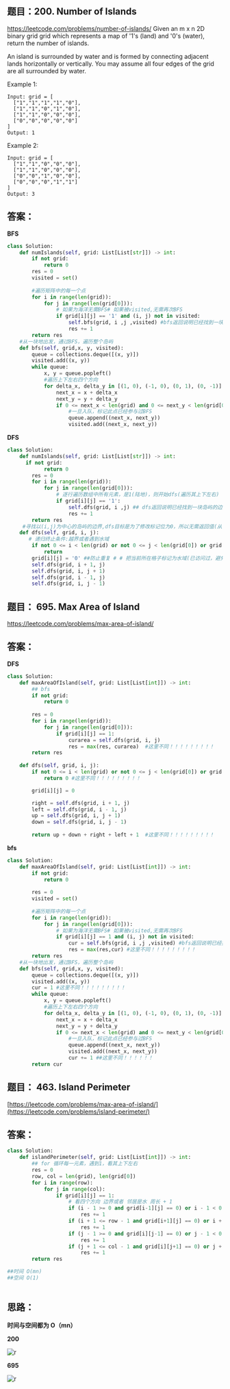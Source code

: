 ## 题目：200. Number of Islands
https://leetcode.com/problems/number-of-islands/
Given an m x n 2D binary grid grid which represents a map of '1's (land) and '0's (water), return the number of islands.

An island is surrounded by water and is formed by connecting adjacent lands horizontally or vertically. 
You may assume all four edges of the grid are all surrounded by water.

Example 1:
```
Input: grid = [
  ["1","1","1","1","0"],
  ["1","1","0","1","0"],
  ["1","1","0","0","0"],
  ["0","0","0","0","0"]
]
Output: 1
```
Example 2:
```
Input: grid = [
  ["1","1","0","0","0"],
  ["1","1","0","0","0"],
  ["0","0","1","0","0"],
  ["0","0","0","1","1"]
]
Output: 3
```


## 答案：
**BFS**
```python
class Solution:
    def numIslands(self, grid: List[List[str]]) -> int:
        if not grid:
            return 0
        res = 0
        visited = set()
        
        #遍历矩阵中的每一个点
        for i in range(len(grid)):
            for j in range(len(grid[0])):
                # 如果为海洋无需BFS# 如果被visited,无需再次BFS
                if grid[i][j] == '1' and (i, j) not in visited:
                    self.bfs(grid, i ,j ,visited) #bfs返回说明已经找到一块岛屿的边界了(到数组边界or到水域)
                    res += 1
        return res
    #从一块地出发，通过BFS，遍历整个岛屿
    def bfs(self, grid,x, y, visited):
        queue = collections.deque([(x, y)])
        visited.add((x, y))
        while queue:
            x, y = queue.popleft()
            #遍历上下左右四个方向
            for delta_x, delta_y in [(1, 0), (-1, 0), (0, 1), (0, -1)]:
                next_x = x + delta_x
                next_y = y + delta_y
                if 0 <= next_x < len(grid) and 0 <= next_y < len(grid[0]) and grid[next_x][next_y] == '1' and (next_x, next_y) not in visited: #注意书写顺序，一定先判断是否出界
                    #一旦入队，标记此点已经参与过BFS
                    queue.append((next_x, next_y))
                    visited.add((next_x, next_y))
```

**DFS**
```python
class Solution:
    def numIslands(self, grid: List[List[str]]) -> int:
      if not grid:
            return 0 
        res = 0
        for i in range(len(grid)):
            for j in range(len(grid[0])):
                # 逐行遍历数组中所有元素，是1(陆地)，则开始dfs(遍历其上下左右)
                if grid[i][j] == '1':
                    self.dfs(grid, i ,j) ## dfs返回说明已经找到一块岛屿的边界了(到数组边界or到水域)，
                    res += 1
        return res
     #寻找以(i,j)为中心的岛屿的边界,dfs目标是为了修改标记位为0，所以无需返回值(从一块地出发，通过DFS，遍历整个岛屿)
    def dfs(self, grid, i, j):
       # 递归终止条件:越界或者遇到水域
        if not 0 <= i < len(grid) or not 0 <= j < len(grid[0]) or grid[i][j] == '0': 
            return
        grid[i][j] = '0' ##防止重复 # # 把当前所在格子标记为水域(已访问过，避免重复访问)
        self.dfs(grid, i + 1, j)
        self.dfs(grid, i, j + 1)
        self.dfs(grid, i - 1, j)
        self.dfs(grid, i, j - 1)
```
## 题目： 695. Max Area of Island
https://leetcode.com/problems/max-area-of-island/

## 答案：
**DFS**
```python
class Solution:
    def maxAreaOfIsland(self, grid: List[List[int]]) -> int:
        ## bfs
        if not grid:
            return 0
        
        res = 0
        for i in range(len(grid)):
            for j in range(len(grid[0])):
                if grid[i][j] == 1:
                    curarea = self.dfs(grid, i, j)
                    res = max(res, curarea)  #这里不同！！！！！！！！！
        return res
    
    def dfs(self, grid, i, j):
        if not 0 <= i < len(grid) or not 0 <= j < len(grid[0]) or grid[i][j] == 0:
            return 0 #这里不同！！！！！！！！！

        grid[i][j] = 0

        right = self.dfs(grid, i + 1, j)
        left = self.dfs(grid, i - 1, j)
        up = self.dfs(grid, i, j + 1)
        down = self.dfs(grid, i, j - 1)
        
        return up + down + right + left + 1  #这里不同！！！！！！！！！
```
**bfs**
```python
class Solution:
    def maxAreaOfIsland(self, grid: List[List[int]]) -> int:
        if not grid:
            return 0
        
        res = 0
        visited = set()
        
        #遍历矩阵中的每一个点
        for i in range(len(grid)):
            for j in range(len(grid[0])):
                # 如果为海洋无需BFS# 如果被visited,无需再次BFS
                if grid[i][j] == 1 and (i, j) not in visited:
                    cur = self.bfs(grid, i ,j ,visited) #bfs返回说明已经找到一块岛屿的边界了(到数组边界or到水域)
                    res = max(res,cur) #这里不同！！！！！！！！！
        return res
    #从一块地出发，通过BFS，遍历整个岛屿
    def bfs(self, grid,x, y, visited):
        queue = collections.deque([(x, y)])
        visited.add((x, y))
        cur = 1 #这里不同！！！！！！！！！
        while queue:
            x, y = queue.popleft()
            #遍历上下左右四个方向
            for delta_x, delta_y in [(1, 0), (-1, 0), (0, 1), (0, -1)]:
                next_x = x + delta_x
                next_y = y + delta_y
                if 0 <= next_x < len(grid) and 0 <= next_y < len(grid[0]) and grid[next_x][next_y] == 1 and (next_x, next_y) not in visited: #注意书写顺序，一定先判断是否出界
                    #一旦入队，标记此点已经参与过BFS
                    queue.append((next_x, next_y))
                    visited.add((next_x, next_y))
                    cur += 1 ##这里不同！！！！！！
        return cur
 ```
 ## 题目： 463. Island Perimeter
[https://leetcode.com/problems/max-area-of-island/](https://leetcode.com/problems/island-perimeter/)

## 答案：
```python
class Solution:
    def islandPerimeter(self, grid: List[List[int]]) -> int:
        ## for 循环每一元素，遇到1，看其上下左右
        res = 0
        row, col = len(grid), len(grid[0])
        for i in range(row):
            for j in range(col):
                if grid[i][j] == 1:
                    # 看四个方向 边界或者 邻居是水 周长 + 1
                    if (i - 1 >= 0 and grid[i-1][j] == 0) or i - 1 < 0: ## 左 （该元素的左边元素为0或者左边出界）
                        res += 1
                    if (i + 1 <= row - 1 and grid[i+1][j] == 0) or i + 1 > row - 1: ## 右 
                        res += 1
                    if (j - 1 >= 0 and grid[i][j-1] == 0) or j - 1 < 0: ## 上
                        res += 1
                    if (j + 1 <= col - 1 and grid[i][j+1] == 0) or j + 1 > col - 1: ## 下
                        res += 1
        return res

##时间 O(mn)
##空间 O(1)
        
```

## 思路：
**时间与空间都为 O（mn）**

**200**

![r](https://github.com/SSRRBB/Leetcode/blob/main/Images/81.png)

**695**

![r](https://github.com/SSRRBB/Leetcode/blob/main/Images/413.png)
